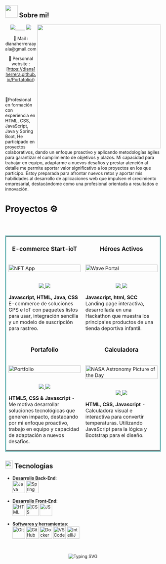 ## <picture><img src = "https://user-images.githubusercontent.com/64439609/213525571-a0b12213-7e89-48df-a45f-153c78f3cf5e.png" width =40px></picture> **Sobre mi!**
<picture> <img align="right" src="https://mir-s3-cdn-cf.behance.net/project_modules/disp/601014116770475.6068beff4640a.gif" width = 400px></picture>
<p align="center">
 <div align="center">
<a href="https://www.linkedin.com/in/diana-carolina-herrera-ayala-fullstack-developer/"><img src="https://img.shields.io/badge/-LinkedIn-0a66c2?style=for-the-badge&logo=linkedin&logoColor=fff&labelColor=282828">&nbsp;&nbsp;&nbsp;&nbsp;&nbsp;&nbsp;&nbsp;&nbsp;</a>
<a href="https://github.com/Diana1Herrera"><img src="https://img.shields.io/badge/-Github-f0f6fc?style=for-the-badge&logo=github&logoColor=fff&labelColor=282828"></a>
<br><br>
📧 Mail : dianaherreraayala@gmail.com

🔗 Personnal website : [https://diana1herrera.github.io/Portafolio/)

</div>


</p>
<br>
<br>
🌱Profesional en formación con experiencia en HTML, CSS, JavaScript, Java y Spring Boot, He participado en proyectos colaborativos, dando un enfoque proactivo y aplicando metodologías ágiles para garantizar el cumplimiento de objetivos y plazos. Mi capacidad para trabajar en equipo, adaptarme a nuevos desafíos y prestar atención al detalle me permite aportar valor significativo a los proyectos en los que participo. Estoy preparada para afrontar nuevos retos y aportar mis habilidades al desarrollo de aplicaciones web que impulsen el crecimiento empresarial, destacándome como una profesional orientada a resultados e innovación.

<br>

# Proyectos ⚙️
<br>
<br>

<!-- <h1 align="center">Projects</h1> -->


<table bordercolor="#66b2b2">
  
  <tr>
    <td width="50%" valign="top">
      <h3 align="center">E-commerce Start-ioT</h3>
        <br />
        <a target="_blank" href="http://nftportalbyrahul.netlify.app">
            <img src="https://res.cloudinary.com/dxzn8io5i/image/upload/v1739313484/strat1_ui9uzu.jpg" width="100%" alt="NFT App"/>
        </a>
        <br />
        <p align="center">
          <br>
  <a href="https://github.com/stephanie7cruz/Proyecto-Start-ioT" target="_blank">
    <img src="https://img.shields.io/static/v1?label=|&message=REPO&color=f&style=plastic&logo=github&logo-color=white"/>
  </a>  
  <a href="" target="_blank">
    <img src="https://img.shields.io/static/v1?label=|&message=WEBSITE&color=cdf998&style=plastic&logo=wordpress&logo-color=white"/>
  </a>
      </p>
        <p><strong>Javascript, HTML, Java, CSS </strong> E-commerce de soluciones GPS e IoT con paquetes listos para usar, integración sencilla y un modelo de suscripción para rastreo.</p>
    </td>
    <td width="50%" valign="top">
      <h3 align="center">Héroes Activos</h3>
        <br />
      <a target="_blank" href="https://codepen.io/ShawnBasquiat/full/bGVWpYw">
            <img src="https://res.cloudinary.com/dxzn8io5i/image/upload/v1737227351/accesorios_jmlepy.jpg" width="100%"  alt="Wave Portal"/>
        </a>
        <br />
        <p align="center">
   <br>
  <a href="https://github.com/Diana1Herrera/HackatonAll" target="_blank">
    <img src="https://img.shields.io/static/v1?label=|&message=REPO&color=f&style=plastic&logo=github&logo-color=white"/>
  </a> 
  <a href="" target="_blank">
    <img src="https://img.shields.io/static/v1?label=|&message=WEBSITE&color=cdf998&style=plastic&logo=wordpress&logo-color=white"/>
  </a>
      </p>
        <p><strong>Javascript, html, SCC </strong>
Landing page interactiva, desarrollada en una Hackathon que muestra los principales productos de una tienda deportiva infantil.</p>
    </td>
  </tr>
  
  <tr>
    <td width="50%" valign="top">
      <h3 align="center">Portafolio</h3>
      <br />
        <a target="_blank" href="https://rahulkarda.netlify.app">
          <img src="https://res.cloudinary.com/dxzn8io5i/image/upload/v1739745320/portafolio_g2z77w.jpg" width="100%" alt="Portfolio"/>
        </a>
      <br />
        <p align="center">
          <br>
  <a href="https://github.com/Diana1Herrera/Portafolio" target="_blank">
    <img src="https://img.shields.io/static/v1?label=|&message=REPO&color=f&style=plastic&logo=github&logo-color=white"/>
  </a>
  <a href="" target="_blank">
    <img src="https://img.shields.io/static/v1?label=|&message=WEBSITE&color=cdf998&style=plastic&logo=wordpress&logo-color=white"/>
  </a>
      </p>
        <p><strong>HTML5, CSS & Javascript</strong> - Me motiva desarrollar soluciones tecnológicas que generen impacto, destacando por mi enfoque proactivo, trabajo en equipo y capacidad de adaptación a nuevos desafíos.</p>
    </td>
    <td width="50%" valign="top">
      <h3 align="center">Calculadora</h3>
        <br />
        <a target="_blank" href="https://github.com/rahulkarda/NASA-APOD">
          <img src="https://res.cloudinary.com/dxzn8io5i/image/upload/v1737586052/calculadora_temperatura_ghqotw.jpg" width="100%" alt="NASA Astronomy Picture of the Day"/>
        </a>
        <br />
        <p align="center">
          <br>
  <a href="https://github.com/Diana1Herrera/logica-programacion-2" target="_blank">
    <img src="https://img.shields.io/static/v1?label=|&message=REPO&color=f&style=plastic&logo=github&logo-color=white"/>
  </a>
  <a href="" target="_blank">
    <img src="https://img.shields.io/static/v1?label=|&message=WEBSITE&color=cdf998&style=plastic&logo=wordpress&logo-color=white"/>
  </a>
      </p>
        <p><strong>HTML, CSS, Javascript </strong> -
Calculadora visual e interactiva para convertir temperaturas. Utilizando JavaScript para la lógica y Bootstrap para el diseño.</p>
    </td>
  </tr>
  
   <tr>
    
    
  </tr>
</table>


## <img src="https://media2.giphy.com/media/QssGEmpkyEOhBCb7e1/giphy.gif?cid=ecf05e47a0n3gi1bfqntqmob8g9aid1oyj2wr3ds3mg700bl&rid=giphy.gif" width ="25"><b> Tecnologias</b>


<p align="center">
  
- **Desarrollo Back-End**:  
  <img src="https://cdn.jsdelivr.net/gh/devicons/devicon/icons/java/java-original.svg" width="40" height="40" alt="Java" />
  <img src="https://cdn.jsdelivr.net/gh/devicons/devicon/icons/spring/spring-original.svg" width="40" height="40" alt="Spring Boot" />

- **Desarrollo Front-End**:  
  <img src="https://user-images.githubusercontent.com/64439609/212556407-f122dc0e-901c-4df7-960f-29a3b52c5349.png" width="40" height="40" alt="HTML" />
  <img src="https://user-images.githubusercontent.com/64439609/212556203-47a51702-fec1-4275-bafb-6afdea15b092.png" width="40" height="40" alt="CSS" />
  <img src="https://user-images.githubusercontent.com/64439609/212556085-e6f8391a-6f25-43d5-8bfe-818167047cfb.png" width="40" height="40" alt="JS"/>

- **Softwares y herramientas**:  
  <img src="https://user-images.githubusercontent.com/64439609/212556685-de9a7c04-31b0-43b6-af39-7c82ac13b321.png" width="40" height="40" alt="Git"/>
  <img src="https://user-images.githubusercontent.com/64439609/212556741-81407849-82c8-4926-854f-820e8a644375.png" width="40" height="40" alt="GitHub"/>
  <img src="https://user-images.githubusercontent.com/64439609/212556816-5f39489d-6cee-4f1c-997f-4d30a391287c.png" width="40" height="40" alt="Docker"/>
  <img src="https://user-images.githubusercontent.com/64439609/212556802-77a65ec1-aa71-4272-b603-1a57d1914678.png" width="40" height="40" alt="VS Code"/>
   <img src="https://user-images.githubusercontent.com/64439609/212555599-9b7ae14f-093a-41bf-8cb8-3cdefd418636.png" width="40" height="40" alt="IntelliJ IDEA" />




 

<br>
</p>

<div align="center">
  
![Typing SVG](https://readme-typing-svg.herokuapp.com?font=ROBOT&size=25&color=800080&background=FFC0CB&center=true&vCenter=true&width=600&lines=%3E+Abierta+a+nuevas+oportunidades.;%3E+¡Conectemos+y+hablemos!+🤝🚀)

</div>




